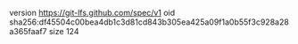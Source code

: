 version https://git-lfs.github.com/spec/v1
oid sha256:df45504c00bea4db1c3d81cd843b305ea425a09f1a0b55f3c928a28a365faaf7
size 124
